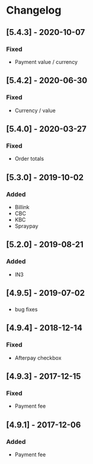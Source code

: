 # Changelog  

## [5.4.3] - 2020-10-07
### Fixed  
- Payment value / currency  

## [5.4.2] - 2020-06-30
### Fixed  
- Currency / value  

## [5.4.0] - 2020-03-27
### Fixed  
- Order totals  

## [5.3.0] - 2019-10-02
### Added  
- Billink  
- CBC  
- KBC  
- Spraypay  

## [5.2.0] - 2019-08-21
### Added  
- IN3  

## [4.9.5] - 2019-07-02
###   
- bug fixes  

## [4.9.4] - 2018-12-14
### Fixed  
- Afterpay checkbox  

## [4.9.3] - 2017-12-15
### Fixed  
- Payment fee  

## [4.9.1] - 2017-12-06
### Added  
- Payment fee  
